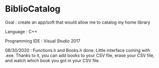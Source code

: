 # BiblioCatalog

Goal : create an app/soft that would allow me to catalog my home library

Language : C++

Programming IDE : Visual Studio 2017

08/30/2020 : Functions.h and Books.h done. Little interface coming with .exe. Thanks to it, you can add books to your CSV file, erase your CSV file, and watch which book you got in your CSV file.

